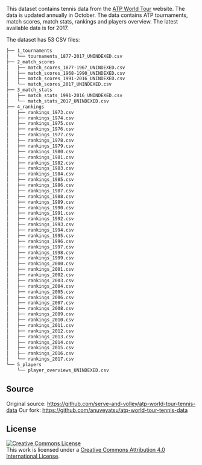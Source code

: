 This dataset contains tennis data from the [ATP World Tour](http://www.atpworldtour.com/) website. The data is updated annually in October. The data contains ATP tournaments, match scores, match stats, rankings and players overview. The latest available data is for 2017.

The dataset has 53 CSV files:

```bash
├── 1_tournaments
│   └── tournaments_1877-2017_UNINDEXED.csv
├── 2_match_scores
│   ├── match_scores_1877-1967_UNINDEXED.csv
│   ├── match_scores_1968-1990_UNINDEXED.csv
│   ├── match_scores_1991-2016_UNINDEXED.csv
│   └── match_scores_2017_UNINDEXED.csv
├── 3_match_stats
│   ├── match_stats_1991-2016_UNINDEXED.csv
│   └── match_stats_2017_UNINDEXED.csv
├── 4_rankings
│   ├── rankings_1973.csv
│   ├── rankings_1974.csv
│   ├── rankings_1975.csv
│   ├── rankings_1976.csv
│   ├── rankings_1977.csv
│   ├── rankings_1978.csv
│   ├── rankings_1979.csv
│   ├── rankings_1980.csv
│   ├── rankings_1981.csv
│   ├── rankings_1982.csv
│   ├── rankings_1983.csv
│   ├── rankings_1984.csv
│   ├── rankings_1985.csv
│   ├── rankings_1986.csv
│   ├── rankings_1987.csv
│   ├── rankings_1988.csv
│   ├── rankings_1989.csv
│   ├── rankings_1990.csv
│   ├── rankings_1991.csv
│   ├── rankings_1992.csv
│   ├── rankings_1993.csv
│   ├── rankings_1994.csv
│   ├── rankings_1995.csv
│   ├── rankings_1996.csv
│   ├── rankings_1997.csv
│   ├── rankings_1998.csv
│   ├── rankings_1999.csv
│   ├── rankings_2000.csv
│   ├── rankings_2001.csv
│   ├── rankings_2002.csv
│   ├── rankings_2003.csv
│   ├── rankings_2004.csv
│   ├── rankings_2005.csv
│   ├── rankings_2006.csv
│   ├── rankings_2007.csv
│   ├── rankings_2008.csv
│   ├── rankings_2009.csv
│   ├── rankings_2010.csv
│   ├── rankings_2011.csv
│   ├── rankings_2012.csv
│   ├── rankings_2013.csv
│   ├── rankings_2014.csv
│   ├── rankings_2015.csv
│   ├── rankings_2016.csv
│   └── rankings_2017.csv
└── 5_players
    └── player_overviews_UNINDEXED.csv
```

## Source

Original source: https://github.com/serve-and-volley/atp-world-tour-tennis-data
Our fork: https://github.com/anuveyatsu/atp-world-tour-tennis-data

## License

<a rel="license" href="http://creativecommons.org/licenses/by/4.0/"><img alt="Creative Commons License" style="border-width:0" src="https://i.creativecommons.org/l/by/4.0/88x31.png" /></a><br />This work is licensed under a <a rel="license" href="http://creativecommons.org/licenses/by/4.0/">Creative Commons Attribution 4.0 International License</a>.
